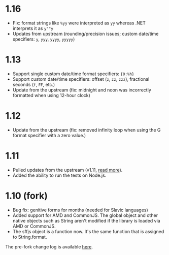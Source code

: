﻿# 1.16

- Fix: format strings like `%yy` were interpreted as `yy` whereas .NET interprets it as `y""y`
- Updates from upstream (rounding/precision issues; custom date/time specifiers: `y`, `yyy`, `yyyy`, `yyyyy`)

# 1.13

- Support single custom date/time format specifiers: `{0:%h}`
- Support custom date/time specifiers: offset (`z`, `zz`, `zzz`), fractional seconds (`f`, `FF`, etc.)
- Update from the upstream (fix: midnight and noon was incorrectly formatted when using 12-hour clock)

# 1.12

- Update from the upstream (fix: removed infinity loop when using the G format specifier with a zero value.)

# 1.11

- Pulled updates from the upstream (v1.11, [read more](https://github.com/dmester/sffjs/releases)).
- Added the ability to run the tests on Node.js.

# 1.10 (fork)

- Bug fix: genitive forms for months (needed for Slavic languages)
- Added support for AMD and CommonJS. The global object and other native
  objects such as String aren't modified if the library is loaded
  via AMD or CommonJS.
- The sffjs object is a function now. It's the same function that is
  assigned to String.format.

The pre-fork change log is available [here](https://github.com/dmester/sffjs/releases).
